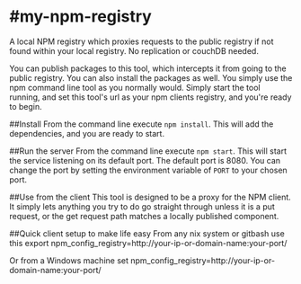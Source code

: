 #my-npm-registry
===============

A local NPM registry which proxies requests to the public registry if not found within your local registry. No replication or couchDB needed.

You can publish packages to this tool, which intercepts it from going to the public registry. You can also install the packages as well. You simply use the npm command line tool as you normally would. Simply start the tool running, and set this tool's url as your npm clients registry, and you're ready to begin.

##Install
From the command line execute `npm install`. This will add the dependencies, and you are ready to start.

##Run the server
From the command line execute `npm start`. This will start the service listening on its default port. The default port is 8080. You can change the port by setting the environment variable of `PORT` to your chosen port.

##Use from the client
This tool is designed to be a proxy for the NPM client. It simply lets anything you try to do go straight through unless it is a put request, or the get request path matches a locally published component.

##Quick client setup to make life easy
From any nix system or gitbash use this
export npm_config_registry=http://your-ip-or-domain-name:your-port/

Or from a Windows machine
set npm_config_registry=http://your-ip-or-domain-name:your-port/
